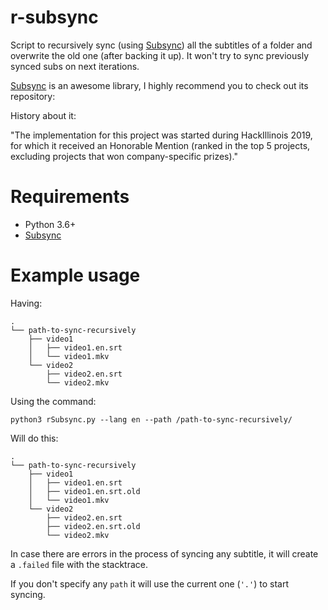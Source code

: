 # r-subsync
Script to recursively sync (using [Subsync](https://github.com/smacke/subsync)) all the subtitles of a folder and overwrite the old one (after backing it up). It won't try to sync previously synced subs on next iterations.

[Subsync](https://github.com/smacke/subsync) is an awesome library, I highly recommend you to check out its repository:

History about it: 

"The implementation for this project was started during HackIllinois 2019, for which it received an Honorable Mention (ranked in the top 5 projects, excluding projects that won company-specific prizes)."

# Requirements
- Python 3.6+
- [Subsync](https://github.com/smacke/subsync)

# Example usage
Having:

```
.
└── path-to-sync-recursively
    ├── video1
    │   ├── video1.en.srt
    │   └── video1.mkv
    └── video2
        ├── video2.en.srt
        └── video2.mkv
```
Using the command:

`python3 rSubsync.py --lang en --path /path-to-sync-recursively/`

Will do this:

```
.
└── path-to-sync-recursively
    ├── video1
    │   ├── video1.en.srt
    │   ├── video1.en.srt.old
    │   └── video1.mkv
    └── video2
        ├── video2.en.srt
        ├── video2.en.srt.old
        └── video2.mkv
```

In case there are errors in the process of syncing any subtitle, it will create a `.failed` file with the stacktrace.

If you don't specify any `path` it will use the current one (`'.'`) to start syncing.
